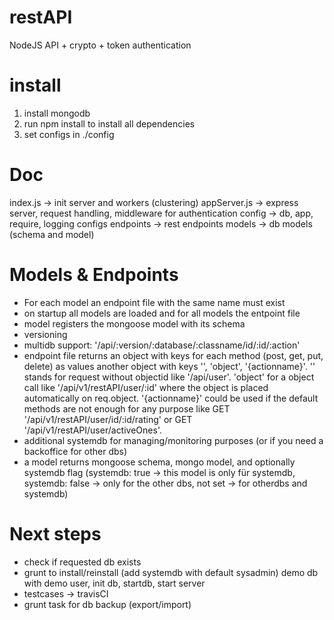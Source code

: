 restAPI
=======

NodeJS API + crypto + token authentication

install
=======
1. install mongodb
2. run npm install to install all dependencies
3. set configs in ./config

Doc
===
index.js -> init server and workers (clustering)
appServer.js -> express server, request handling, middleware for authentication
config -> db, app, require, logging configs
endpoints -> rest endpoints
models -> db models (schema and model)

Models & Endpoints
=================
* For each model an endpoint file with the same name must exist
* on startup all models are loaded and for all models the entpoint file
* model registers the mongoose model with its schema
* versioning
* multidb support: '/api/:version/:database/:classname/id/:id/:action'
* endpoint file returns an object with keys for each method (post, get, put, delete) as values another object with keys '', 'object', '{actionname}'. '' stands for request without objectid like '/api/user'. 'object' for a object call like '/api/v1/restAPI/user/:id' where the object is placed automatically on req.object. '{actionname}' could be used if the default methods are not enough for any purpose like GET '/api/v1/restAPI/user/id/:id/rating' or GET '/api/v1/restAPI/user/activeOnes'.
* additional systemdb for managing/monitoring purposes (or if you need a backoffice for other dbs)
* a model returns mongoose schema, mongo model, and optionally systemdb flag (systemdb: true -> this model is only für systemdb, systemdb: false -> only for the other dbs, not set -> for otherdbs and systemdb)

Next steps
==========
* check if requested db exists
* grunt to install/reinstall (add systemdb with default sysadmin) demo db with demo user, init db, startdb, start server
* testcases -> travisCI
* grunt task for db backup (export/import)
